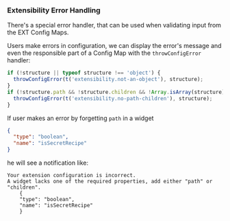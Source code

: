 ### Extensibility Error Handling

There's a special error handler, that can be used when validating input from the EXT Config Maps.

Users make errors in configuration, we can display the error's message and even the responsible part of a Config Map with the `throwConfigError` handler:

```js
if (!structure || typeof structure !== 'object') {
  throwConfigError(t('extensibility.not-an-object'), structure);
}
if (!structure.path && !structure.children && !Array.isArray(structure)) {
  throwConfigError(t('extensibility.no-path-children'), structure);
}
```

If user makes an error by forgetting `path` in a widget

```json
{
  "type": "boolean",
  "name": "isSecretRecipe"
}
```

he will see a notification like:

```
Your extension configuration is incorrect.
A widget lacks one of the required properties, add either "path" or "children".
    {
    "type": "boolean",
    "name": "isSecretRecipe"
    }
```
